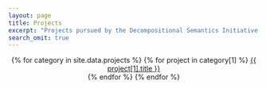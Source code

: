 ```yaml
---
layout: page
title: Projects
excerpt: "Projects pursued by the Decompositional Semantics Initiative."
search_omit: true
---
```


<center>
{% for category in site.data.projects %}
  {% for project in category[1] %}
    <a href="{{ page.url | append: project[1].url }}">{{ project[1].title }}</a><br/>
  {% endfor %}
{% endfor %}
</center>
